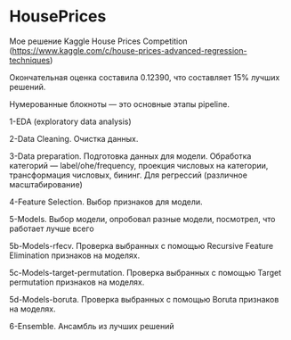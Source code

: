 # HousePrices
Мое решение Kaggle House Prices Competition (https://www.kaggle.com/c/house-prices-advanced-regression-techniques)

Окончательная оценка составила 0.12390, что составляет 15% лучших решений.

Нумерованные блокноты — это основные этапы pipeline. 

1-EDA (exploratory data analysis)

2-Data Cleaning. Очистка данных.

3-Data preparation. Подготовка данных для модели. Обработка категорий — label/ohe/frequency, проекция числовых на категории, трансформация числовых, бининг. Для регрессий (различное масштабирование)

4-Feature Selection. Выбор признаков для модели.

5-Models. Выбор модели, опробовал разные модели, посмотрел, что работает лучше всего

5b-Models-rfecv. Проверка выбранных с помощью Recursive Feature Elimination признаков на моделях.

5c-Models-target-permutation. Проверка выбранных с помощью Target permutation признаков на моделях.

5d-Models-boruta. Проверка выбранных с помощью Boruta признаков на моделях.

6-Ensemble. Ансамбль из лучших решений
